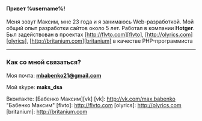 #### Привет **%username%**!

Меня зовут Максим, мне 23 года и я занимаюсь Web-разработкой. Мой общий опыт разработки сайтов около 5 лет.
Работал в компании **Hotger**. Был задействован в проектах [http://flvto.com][flvto], [http://olyrics.com][olyrics], [http://britanium.com][britanium]
в качестве PHP-программиста
- - -
### Как со мной связаться?

Моя почта: **mbabenko21@gmail.com**

Мой skype: **maks_dsa**

Вконтакте: [Бабенко Максим][vk]
[vk]: <http://vk.com/max.babenko> "Бабенко Максим"
[flvto]: <http://flvto.com>
[olyrics]: <http://olyrics.com>
[britanium]: <http://britanium.com>
